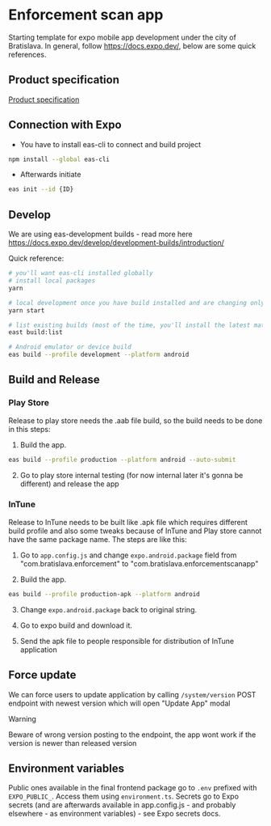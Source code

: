 # Enforcement scan app

Starting template for expo mobile app development under the city of Bratislava.
In general, follow https://docs.expo.dev/, below are some quick references.

## Product specification

[Product specification](https://magistratba.sharepoint.com/:w:/r/sites/Enforcement/_layouts/15/Doc.aspx?sourcedoc=%7BEBC17B4A-11F8-4897-80BF-5A10EB066269%7D&file=Nov%25u00e1%20skenovacia%20aplik%25u00e1cia%20HMBA_verzia%203.docx&action=default&mobileredirect=true)

## Connection with Expo

- You have to install eas-cli to connect and build project

```bash
npm install --global eas-cli
```

- Afterwards initiate

```bash
eas init --id {ID}
```

## Develop

We are using eas-development builds - read more here https://docs.expo.dev/develop/development-builds/introduction/

Quick reference:

```bash
# you'll want eas-cli installed globally
# install local packages
yarn

# local development once you have build installed and are changing only javascript
yarn start

# list existing builds (most of the time, you'll install the latest matching from here)
east build:list

# Android emulator or device build
eas build --profile development --platform android
```

## Build and Release

### Play Store

Release to play store needs the .aab file build, so the build needs to be done in this steps:

1. Build the app.

```bash
eas build --profile production --platform android --auto-submit
```

2. Go to play store internal testing (for now internal later it's gonna be different) and release the app

### InTune

Release to InTune needs to be built like .apk file which requires different build profile and also some tweaks because of InTune and Play store cannot have the same package name. The steps are like this:

1. Go to `app.config.js` and change `expo.android.package` field from "com.bratislava.enforcement" to "com.bratislava.enforcementscanapp"

2. Build the app.

```bash
eas build --profile production-apk --platform android
```

3. Change `expo.android.package` back to original string.

4. Go to expo build and download it.

5. Send the apk file to people responsible for distribution of InTune application

## Force update

We can force users to update application by calling `/system/version` POST endpoint with newest version which will open "Update App" modal

> [!WARNING]
> Beware of wrong version posting to the endpoint, the app wont work if the version is newer than released version

## Environment variables

Public ones available in the final frontend package go to `.env` prefixed with `EXPO_PUBLIC_`. Access them using `environment.ts`. Secrets go to Expo secrets (and are afterwards available in app.config.js - and probably elsewhere - as environment variables) - see Expo secrets docs.
